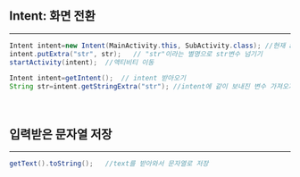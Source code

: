 ## Intent: 화면 전환
---
```java
Intent intent=new Intent(MainActivity.this, SubActivity.class); //현재 activity에서 다른 class로 이동
intent.putExtra("str", str);   // "str"이라는 별명으로 str변수 넘기기 
startActivity(intent);  //액티비티 이동
```
```java
Intent intent=getIntent();  // intent 받아오기
String str=intent.getStringExtra("str"); //intent에 같이 보내진 변수 가져오기
```
</br>

## 입력받은 문자열 저장
---
```java
getText().toString();   //text를 받아와서 문자열로 저장
```